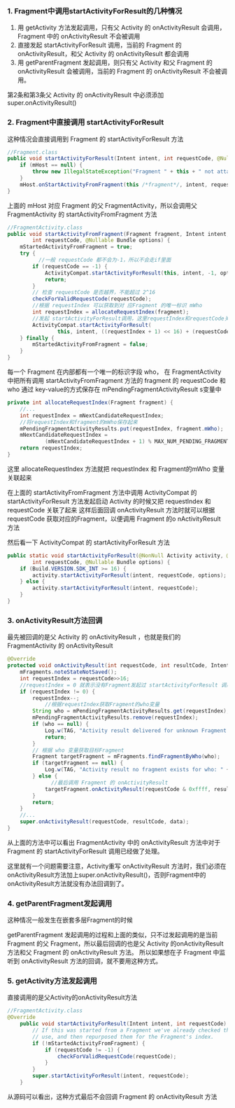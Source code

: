 ### 1. Fragment中调用startActivityForResult的几种情况

1. 用 getActivity 方法发起调用，只有父 Activity 的 onActivityResult 会调用，Fragment 中的 onActivityResult 不会被调用
2. 直接发起 startActivityForResult 调用，当前的 Fragment 的 onActivityResult，和父 Activity 的 onActivityResult 都会调用
3. 用 getParentFragment 发起调用，则只有父 Activity 和父 Fragment 的 onActivityResult 会被调用，当前的 Fragment 的 onActivityResult 不会被调用。


第2条和第3条父 Activity 的 onActivityResult 中必须添加 super.onActivityResult()


### 2. Fragment中直接调用 startActivityForResult

这种情况会直接调用到 Fragment 的 startActivityForResult 方法

```java
//Fragment.class
public void startActivityForResult(Intent intent, int requestCode, @Nullable Bundle options) {
    if (mHost == null) {
        throw new IllegalStateException("Fragment " + this + " not attached to Activity");
    }
    mHost.onStartActivityFromFragment(this /*fragment*/, intent, requestCode, options);
}
```
上面的 mHost 对应 Fragment 的父 FragmentActivity，所以会调用父 FragmentActivity 的 startActivityFromFragment 方法
```java
//FragmentActivity.class
public void startActivityFromFragment(Fragment fragment, Intent intent,
        int requestCode, @Nullable Bundle options) {
    mStartedActivityFromFragment = true;
    try {
    	  //一般 requestCode 都不会为-1，所以不会走if里面
        if (requestCode == -1) {
            ActivityCompat.startActivityForResult(this, intent, -1, options);
            return;
        }
        // 检查 requestCode 是否越界，不能超过 2^16
        checkForValidRequestCode(requestCode);
        //根据 requestIndex 可以获取到对 应Fragment 的唯一标识 mWho
        int requestIndex = allocateRequestIndex(fragment);
        //发起 startActivityForResult调用，这里requestIndex和requestCode关联起来
        ActivityCompat.startActivityForResult(
                this, intent, ((requestIndex + 1) << 16) + (requestCode & 0xffff), options);
    } finally {
        mStartedActivityFromFragment = false;
    }
}
```
每一个 Fragment 在内部都有一个唯一的标识字段 who，
在 FragmentActivity 中把所有调用 startActivityFromFragment 方法的 fragment 的 requestCode 和 who 通过 key-value的方式保存在 mPendingFragmentActivityResult s变量中

```java
private int allocateRequestIndex(Fragment fragment) {
    //...
    int requestIndex = mNextCandidateRequestIndex;    
    //将requestIndex和fragment的mWho保存起来
    mPendingFragmentActivityResults.put(requestIndex, fragment.mWho);
    mNextCandidateRequestIndex =
            (mNextCandidateRequestIndex + 1) % MAX_NUM_PENDING_FRAGMENT_ACTIVITY_RESULTS;
    return requestIndex;
}
```
这里 allocateRequestIndex 方法就把 requestIndex 和 Fragment的mWho 变量关联起来

在上面的 startActivityFromFragment 方法中调用 ActivityCompat 的 startActivityForResult 方法发起启动 Activity 的时候又把 requestIndex 和 requestCode 关联了起来
这样后面回调 onActivityResult 方法时就可以根据 requestCode 获取对应的Fragment，以便调用 Fragment 的o nActivityResult 方法

然后看一下 ActivityCompat 的 startActivityForResult 方法
```java
public static void startActivityForResult(@NonNull Activity activity, @NonNull Intent intent,
        int requestCode, @Nullable Bundle options) {
    if (Build.VERSION.SDK_INT >= 16) {
        activity.startActivityForResult(intent, requestCode, options);
    } else {
        activity.startActivityForResult(intent, requestCode);
    }
}
```
### 3. onActivityResult方法回调

最先被回调的是父 Activity 的 onActivityResult ，也就是我们的 FragmentActivity 的 onActivityResult

```java
@Override
protected void onActivityResult(int requestCode, int resultCode, Intent data) {
    mFragments.noteStateNotSaved();
    int requestIndex = requestCode>>16;
    //requestIndex = 0 就表示没有Fragment发起过 startActivityForResult 调用
    if (requestIndex != 0) {
        requestIndex--;
		    //根据requestIndex获取Fragment的who变量
        String who = mPendingFragmentActivityResults.get(requestIndex);
        mPendingFragmentActivityResults.remove(requestIndex);
        if (who == null) {
            Log.w(TAG, "Activity result delivered for unknown Fragment.");
            return;
        }
        // 根据 who 变量获取目标Fragment
        Fragment targetFragment = mFragments.findFragmentByWho(who);
        if (targetFragment == null) {
            Log.w(TAG, "Activity result no fragment exists for who: " + who);
        } else {
        	  //最后调用 Fragment 的 onActivityResult
            targetFragment.onActivityResult(requestCode & 0xffff, resultCode, data);
        }
        return;
    }
    //...
    super.onActivityResult(requestCode, resultCode, data);
}
```
从上面的方法中可以看出 FragmentActivity 中的 onActivityResult 方法中对于 Fragment 的 startActivityForResult 调用已经做了处理。

这里就有一个问题需要注意，Activity重写 onActivityResult 方法时，我们必须在onActivityResult方法加上super.onActivityResult()，否则Fragment中的onActivityResult方法就没有办法回调到了。

### 4. getParentFragment发起调用

这种情况一般发生在嵌套多层Fragment的时候

getParentFragment 发起调用的过程和上面的类似，只不过发起调用的是当前 Fragment 的父 Fragment，所以最后回调的也是父 Activity 的onActivityResult 方法和父 Fragment 的 onActivityResult 方法。
所以如果想在子 Fragment 中监听到 onActivityResult 方法的回调，就不要用这种方式。

### 5. getActivity方法发起调用

直接调用的是父Activity的onActivityResult方法

```java
//FragmentActivity.class
@Override
    public void startActivityForResult(Intent intent, int requestCode) {
        // If this was started from a Fragment we've already checked the upper 16 bits were not in
        // use, and then repurposed them for the Fragment's index.
        if (!mStartedActivityFromFragment) {
            if (requestCode != -1) {
                checkForValidRequestCode(requestCode);
            }
        }
        super.startActivityForResult(intent, requestCode);
    }
```
从源码可以看出，这种方式最后不会回调 Fragment 的 onActivityResult 方法

